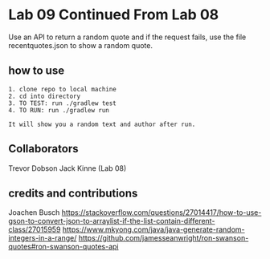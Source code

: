 # Lab 09 Continued From Lab 08
Use an API to return a random quote and if the request fails,
use the file recentquotes.json to show a random quote.


## how to use
```
1. clone repo to local machine
2. cd into directory
3. TO TEST: run ./gradlew test
4. TO RUN: run ./gradlew run

It will show you a random text and author after run.
```

## Collaborators
Trevor Dobson
Jack Kinne (Lab 08)



## credits and contributions
Joachen Busch
https://stackoverflow.com/questions/27014417/how-to-use-gson-to-convert-json-to-arraylist-if-the-list-contain-different-class/27015959
https://www.mkyong.com/java/java-generate-random-integers-in-a-range/
https://github.com/jamesseanwright/ron-swanson-quotes#ron-swanson-quotes-api
